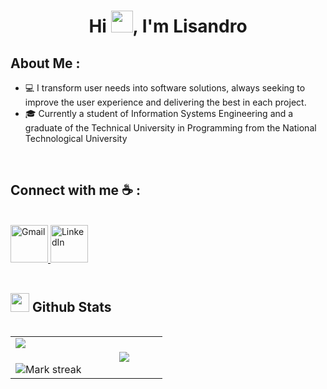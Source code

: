 <h1 align="center">Hi <img src="https://media.giphy.com/media/hvRJCLFzcasrR4ia7z/giphy.gif" width="35">, I'm Lisandro </h1>

## About Me :
- 💻 I transform user needs into software solutions, always seeking to improve the user experience and delivering the best in each project.
- 🎓 Currently a student of Information Systems Engineering and a graduate of the Technical University in Programming from the National       Technological University
<br>

## Connect with me ☕ :

<br>

<a href="mailto:your.email@gmail.com" target="_blank">
  <img src="https://img.icons8.com/color/48/000000/gmail-new.png" alt="Gmail" width="60" />
</a>
<a href="https://www.linkedin.com/in/yourprofile/" target="_blank">
  <img src="https://img.icons8.com/color/48/000000/linkedin.png" alt="LinkedIn" width="60" />
</a>



<br>
<br>

## <picture> <img src = "https://github.com/7oSkaaa/7oSkaaa/blob/main/Images/Statistics.gif?raw=true" width = 30px>  </picture> Github Stats

<!--- stats & Trophy (start) -->

<p align="left">
  <!--- stats (start) -->
<table align="left">
<tr border="none">
<td width="50%" align="center">
  <img  align="left"  src="https://github-readme-stats.vercel.app/api?username=LisandroGabrielReinoso&theme=dark&show_icons=true&count_private=true" />
  <br></br>
  <img  title="🔥 Get streak stats for your profile at git.io/streak-stats" alt="Mark streak" src="https://github-readme-streak-stats.herokuapp.com/?user=LisandroGabrielReinoso&theme=dark&hide_border=false" /> 
</td>


<td width="50%" align="center">

  <img  align="center"  src="https://github-readme-stats.anuraghazra1.vercel.app/api/top-langs/?username=LisandroGabrielReinoso&theme=dark&hide_border=false&no-bg=true&no-frame=true&langs_count=7"/>

  </td>
</tr>
</table>
<!--- stats (end) -->

<!--- trophy (start) -->




